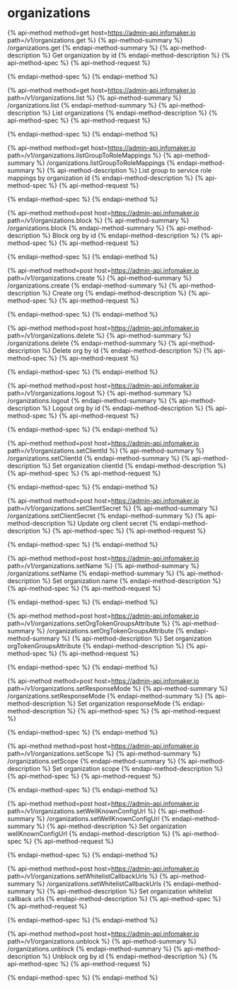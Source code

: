 
  # organizations
  
  {% api-method method=get host=https://admin-api.infomaker.io path=/v1/organizations.get %} {% api-method-summary %} /organizations.get {% endapi-method-summary %}
    {% api-method-description %} Get organization by id {% endapi-method-description %}
    {% api-method-spec %}
    {% api-method-request %}
    
  {% endapi-method-spec %} 
  {% endapi-method %}
    
  {% api-method method=get host=https://admin-api.infomaker.io path=/v1/organizations.list %} {% api-method-summary %} /organizations.list {% endapi-method-summary %}
  {% api-method-description %} List organizations {% endapi-method-description %}
    {% api-method-spec %}
    {% api-method-request %}
    
  {% endapi-method-spec %} 
  {% endapi-method %}

  {% api-method method=get host=https://admin-api.infomaker.io path=/v1/organizations.listGroupToRoleMappings %} {% api-method-summary %} /organizations.listGroupToRoleMappings {% endapi-method-summary %}
  {% api-method-description %} List group to service role mappings by organization id {% endapi-method-description %}
  {% api-method-spec %}
  {% api-method-request %}

  {% endapi-method-spec %} 
  {% endapi-method %}

  {% api-method method=post host=https://admin-api.infomaker.io path=/v1/organizations.block %} {% api-method-summary %} /organizations.block {% endapi-method-summary %}
  {% api-method-description %} Block org by id {% endapi-method-description %}
  {% api-method-spec %}
  {% api-method-request %}

  {% endapi-method-spec %} 
  {% endapi-method %}

  {% api-method method=post host=https://admin-api.infomaker.io path=/v1/organizations.create %} {% api-method-summary %} /organizations.create {% endapi-method-summary %}
  {% api-method-description %} Create org {% endapi-method-description %}
  {% api-method-spec %}
  {% api-method-request %}

  {% endapi-method-spec %} 
  {% endapi-method %}

  {% api-method method=post host=https://admin-api.infomaker.io path=/v1/organizations.delete %} {% api-method-summary %} /organizations.delete {% endapi-method-summary %}
  {% api-method-description %} Delete org by id {% endapi-method-description %}
  {% api-method-spec %}
  {% api-method-request %}

  {% endapi-method-spec %} 
  {% endapi-method %}

  {% api-method method=post host=https://admin-api.infomaker.io path=/v1/organizations.logout %} {% api-method-summary %} /organizations.logout {% endapi-method-summary %}
  {% api-method-description %} Logout org by id {% endapi-method-description %}
  {% api-method-spec %}
  {% api-method-request %}

  {% endapi-method-spec %} 
  {% endapi-method %}

  {% api-method method=post host=https://admin-api.infomaker.io path=/v1/organizations.setClientId %} {% api-method-summary %} /organizations.setClientId {% endapi-method-summary %}
  {% api-method-description %} Set organization clientId {% endapi-method-description %}
  {% api-method-spec %}
  {% api-method-request %}

  {% endapi-method-spec %} 
  {% endapi-method %}

  {% api-method method=post host=https://admin-api.infomaker.io path=/v1/organizations.setClientSecret %} {% api-method-summary %} /organizations.setClientSecret {% endapi-method-summary %}
  {% api-method-description %} Update org client secret {% endapi-method-description %}
  {% api-method-spec %}
  {% api-method-request %}

  {% endapi-method-spec %} 
  {% endapi-method %}

  {% api-method method=post host=https://admin-api.infomaker.io path=/v1/organizations.setName %} {% api-method-summary %} /organizations.setName {% endapi-method-summary %}
  {% api-method-description %} Set organization name {% endapi-method-description %}
  {% api-method-spec %}
  {% api-method-request %}

  {% endapi-method-spec %} 
  {% endapi-method %}

  {% api-method method=post host=https://admin-api.infomaker.io path=/v1/organizations.setOrgTokenGroupsAttribute %} {% api-method-summary %} /organizations.setOrgTokenGroupsAttribute {% endapi-method-summary %}
  {% api-method-description %} Set organization orgTokenGroupsAttribute {% endapi-method-description %}
  {% api-method-spec %}
  {% api-method-request %}

  {% endapi-method-spec %} 
  {% endapi-method %}

  {% api-method method=post host=https://admin-api.infomaker.io path=/v1/organizations.setResponseMode %} {% api-method-summary %} /organizations.setResponseMode {% endapi-method-summary %}
  {% api-method-description %} Set organization responseMode {% endapi-method-description %}
  {% api-method-spec %}
  {% api-method-request %}

  {% endapi-method-spec %} 
  {% endapi-method %}

  {% api-method method=post host=https://admin-api.infomaker.io path=/v1/organizations.setScope %} {% api-method-summary %} /organizations.setScope {% endapi-method-summary %}
  {% api-method-description %} Set organization scope {% endapi-method-description %}
  {% api-method-spec %}
  {% api-method-request %}

  {% endapi-method-spec %} 
  {% endapi-method %}

  {% api-method method=post host=https://admin-api.infomaker.io path=/v1/organizations.setWellKnownConfigUrl %} {% api-method-summary %} /organizations.setWellKnownConfigUrl {% endapi-method-summary %}
  {% api-method-description %} Set organization wellKnownConfigUrl {% endapi-method-description %}
  {% api-method-spec %}
  {% api-method-request %}

  {% endapi-method-spec %} 
  {% endapi-method %}

  {% api-method method=post host=https://admin-api.infomaker.io path=/v1/organizations.setWhitelistCallbackUrls %} {% api-method-summary %} /organizations.setWhitelistCallbackUrls {% endapi-method-summary %}
  {% api-method-description %} Set organization whitelist callback urls {% endapi-method-description %}
  {% api-method-spec %}
  {% api-method-request %}

  {% endapi-method-spec %} 
  {% endapi-method %}

  {% api-method method=post host=https://admin-api.infomaker.io path=/v1/organizations.unblock %} {% api-method-summary %} /organizations.unblock {% endapi-method-summary %}
  {% api-method-description %} Unblock org by id {% endapi-method-description %}
  {% api-method-spec %}
  {% api-method-request %}

  {% endapi-method-spec %} 
  {% endapi-method %}

